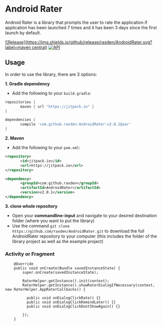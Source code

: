 Android Rater
==========

Android Rater is a library that prompts the user to rate the application if application has been launched 7 times and it has been 3 days since the first launch by default.

[![Release](https://img.shields.io/github/release/raxden/AndroidRater.svg?label=maven central)](https://jitpack.io/#raxden/AndroidRater/) [![API](https://img.shields.io/badge/API-10%2B-green.svg?style=flat)](https://android-arsenal.com/api?level=10)

## Usage

In order to use the library, there are 3 options:

**1. Gradle dependency**

 - 	Add the following to your `build.gradle`:
 ```gradle
repositories {
	    maven { url "https://jitpack.io" }
}

dependencies {
	    compile 'com.github.raxden:AndroidRater:v2.0.1@aar'
}
```

**2. Maven**
- Add the following to your `pom.xml`:
 ```xml
<repository>
       	<id>jitpack.io</id>
	    <url>https://jitpack.io</url>
</repository>

<dependency>
	    <groupId>com.github.raxden</groupId>
	    <artifactId>AndroidRater</artifactId>
	    <version>v2.0.1</version>
</dependency>
```

**3. clone whole repository**
 - Open your **commandline-input** and navigate to your desired destination folder (where you want to put the library)
 - Use the command `git clone https://github.com/raxden/AndroidRater.git` to download the full AndroidRater repository to your computer (this includes the folder of the library project as well as the example project)


### Activity or Fragment

```
    @Override
    public void onCreate(Bundle savedInstanceState) {
        super.onCreate(savedInstanceState);
        
        RaterHelper.getInstance().init(context);
        RaterHelper.getInstance().showRaterDialogIfNecessary(context, new RaterHelper.AppRaterCallbacks() {
        
          public void onDialogClickRate() {}
          public void onDialogClickRemindLater() {}
          public void onDialogClickDontShowAgain() {}
          
        });
    }
```
